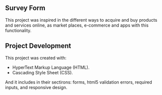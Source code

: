 Survey Form
------------------------

This project was inspired in the different ways to acquire and buy products
and services online, as market places, e-commerce and apps with this functionality.

Project Development
----------------------

This project was created with: 
- HyperText Markup Language (HTML).
- Cascading Style Sheet (CSS).

And it includes in their sectirons: forms, html5 validation errors, required inputs, and responsive design.
